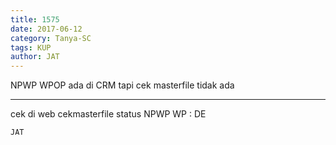 ```yaml
---
title: 1575
date: 2017-06-12
category: Tanya-SC
tags: KUP
author: JAT
---
```


NPWP WPOP ada di CRM tapi cek masterfile tidak ada

---

cek di web cekmasterfile status NPWP WP : DE

`JAT`

